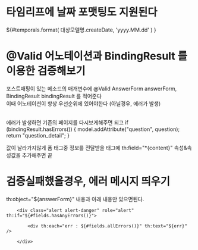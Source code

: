 # 타임리프에 날짜 포맷팅도 지원된다  
${#temporals.format(  대상모델명.createDate, 'yyyy.MM.dd'  ) } 
<td th:text="${question.createDate}"></td>  

<td th:text="${#temporals.format(question.createDate, 'yyyy.MM.dd')}"></td>



# @Valid 어노테이션과  BindingResult 를 이용한 검증해보기
포스트매핑이 있는 메소드의 매개변수에    @Valid AnswerForm answerForm, BindingResult bindingResult 를 적어준다 <br>
이때 어노테이션이 항상 우선순위에 있어야한다 (아닐경우, 에러가 발생) <br><br>

에러가 발생하면 기존의 페이지를 다시보게해주면 되고
if (bindingResult.hasErrors()) { 
            model.addAttribute("question", question);
            return "question_detail";
        }

값이 날라가지않게 폼 태그중 정보를 전달받을 태그에  th:field="*{content}" 속성&속성값을 추가해주면 끝





# 검증실패했을경우,  에러 메시지 띄우기
  <form th:action="@{|/answer/create/${question.id}|}" th:object="${answerForm}" method="post" class="my-3">



  th:object="${answerForm}" 내용과 아래 내용만 있으면된다.



        <div class="alert alert-danger" role="alert" th:if="${#fields.hasAnyErrors()}">

            <div th:each="err : ${#fields.allErrors()}" th:text="${err}" />

        </div>

